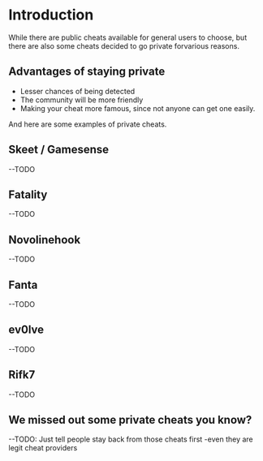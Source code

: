 # Introduction

While there are public cheats available for general users to choose, but there are also some cheats decided to go private forvarious reasons.

## Advantages of staying private
* Lesser chances of being detected
* The community will be more friendly
* Making your cheat more famous, since not anyone can get one easily.

And here are some examples of private cheats.

## Skeet / Gamesense
--TODO
## Fatality
--TODO
## Novolinehook
--TODO
## Fanta
--TODO
## ev0lve
--TODO
## Rifk7
--TODO

## We missed out some private cheats you know?
--TODO: Just tell people stay back from those cheats first -even they are legit cheat providers